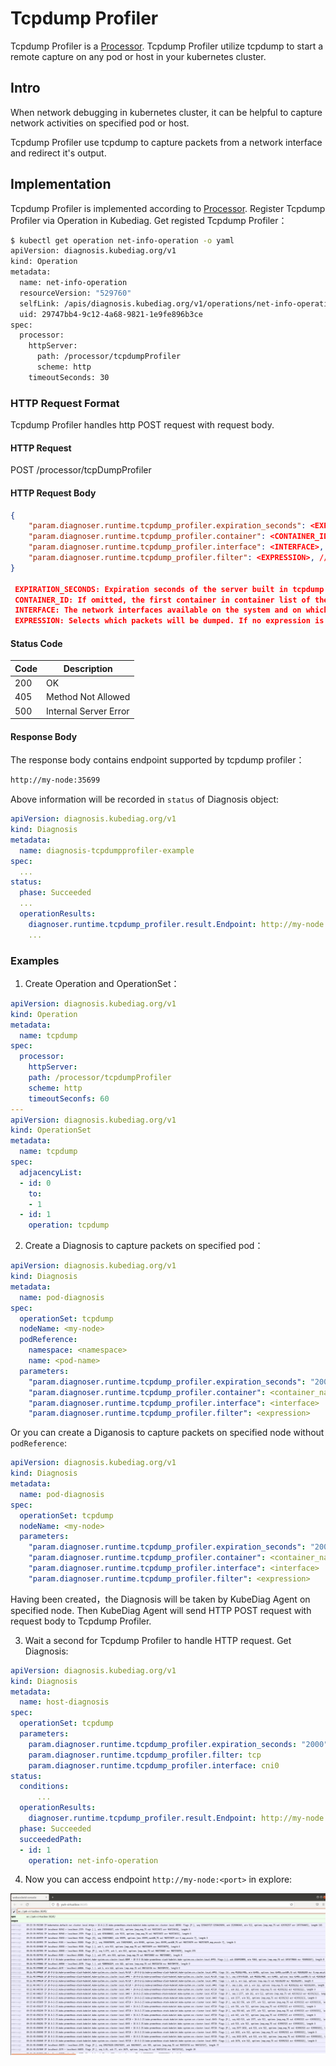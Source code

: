 # Tcpdump Profiler

Tcpdump Profiler is a [Processor](../design/processor.md). Tcpdump Profiler utilize tcpdump to start a remote capture on any pod or host in your kubernetes cluster.

## Intro

When network debugging in kubernetes cluster, it can be helpful to capture network activities on specified pod or host.

Tcpdump Profiler use tcpdump to capture packets from a network interface and redirect it's output.

## Implementation

Tcpdump Profiler is implemented according to [Processor](../design/processor.md). Register Tcpdump Profiler via Operation in Kubediag. Get registed Tcpdump Profiler：

```bash
$ kubectl get operation net-info-operation -o yaml
apiVersion: diagnosis.kubediag.org/v1
kind: Operation
metadata:
  name: net-info-operation
  resourceVersion: "529760"
  selfLink: /apis/diagnosis.kubediag.org/v1/operations/net-info-operation
  uid: 29747bb4-9c12-4a68-9821-1e9fe896b3ce
spec:
  processor:
    httpServer:
      path: /processor/tcpdumpProfiler
      scheme: http
    timeoutSeconds: 30
```

### HTTP Request Format

Tcpdump Profiler handles http POST request with request body.

#### HTTP Request

POST /processor/tcpDumpProfiler

#### HTTP Request Body

```json
{
    "param.diagnoser.runtime.tcpdump_profiler.expiration_seconds": <EXPIRATION_SECONDS>,  // Optional. 
    "param.diagnoser.runtime.tcpdump_profiler.container": <CONTAINER_ID>, // Optional. 
    "param.diagnoser.runtime.tcpdump_profiler.interface": <INTERFACE>, // Optional. 
    "param.diagnoser.runtime.tcpdump_profiler.filter": <EXPRESSION>, // Optional.
}

 EXPIRATION_SECONDS: Expiration seconds of the server built in tcpdump profiler.
 CONTAINER_ID: If omitted, the first container in container list of the pod will be selected.
 INTERFACE: The network interfaces available on the system and on which tcpdump can capture packets (Print the list via `tcpdump -D`). If omitted, an interface argument of "any" will be used to capture packets from all interfaces.
 EXPRESSION: Selects which packets will be dumped. If no expression is given, all packets on the net will be dumped. Otherwise, only packets for which expression is 'true' will be dumped.
```

#### Status Code

| Code | Description |
|-|-|
| 200 | OK |
| 405 | Method Not Allowed |
| 500 | Internal Server Error |

#### Response Body

The response body contains endpoint supported by tcpdump profiler：

```bash
http://my-node:35699
```

Above information will be recorded in `status` of Diagnosis object:

```yaml
apiVersion: diagnosis.kubediag.org/v1
kind: Diagnosis
metadata:
  name: diagnosis-tcpdumpprofiler-example
spec:
  ...
status:
  phase: Succeeded
  ...
  operationResults:
    diagnoser.runtime.tcpdump_profiler.result.Endpoint: http://my-node:35699
    ...
```

### Examples

1. Create Operation and OperationSet：

```yaml
apiVersion: diagnosis.kubediag.org/v1
kind: Operation
metadata:
  name: tcpdump
spec:
  processor:
    httpServer:
    path: /processor/tcpdumpProfiler
    scheme: http
    timeoutSeconfs: 60
---
apiVersion: diagnosis.kubediag.org/v1
kind: OperationSet
metadata:
  name: tcpdump
spec:
  adjacencyList:
  - id: 0
    to:
    - 1
  - id: 1
    operation: tcpdump
```

2. Create a Diagnosis to capture packets on specified pod：

```yaml
apiVersion: diagnosis.kubediag.org/v1
kind: Diagnosis
metadata:
  name: pod-diagnosis
spec:
  operationSet: tcpdump
  nodeName: <my-node>
  podReference:
    namespace: <namespace>
    name: <pod-name>
  parameters:
    "param.diagnoser.runtime.tcpdump_profiler.expiration_seconds": "2000"
    "param.diagnoser.runtime.tcpdump_profiler.container": <container_name>
    "param.diagnoser.runtime.tcpdump_profiler.interface": <interface>
    "param.diagnoser.runtime.tcpdump_profiler.filter": <expression>
```

Or you can create a Diganosis to capture packets on specified node without `podReference`:

```yaml
apiVersion: diagnosis.kubediag.org/v1
kind: Diagnosis
metadata:
  name: pod-diagnosis
spec:
  operationSet: tcpdump
  nodeName: <my-node>
  parameters:
    "param.diagnoser.runtime.tcpdump_profiler.expiration_seconds": "2000"
    "param.diagnoser.runtime.tcpdump_profiler.container": <container_name>
    "param.diagnoser.runtime.tcpdump_profiler.interface": <interface>
    "param.diagnoser.runtime.tcpdump_profiler.filter": <expression>
```

Having been created，the Diagnosis will be taken by KubeDiag Agent on specified node. Then KubeDiag Agent will send HTTP POST request with request body to Tcpdump Profiler.

3. Wait a second for Tcpdump Profiler to handle HTTP request. Get Diagnosis:

```yaml
apiVersion: diagnosis.kubediag.org/v1
kind: Diagnosis
metadata:
  name: host-diagnosis
spec:
  operationSet: tcpdump
  parameters:
    param.diagnoser.runtime.tcpdump_profiler.expiration_seconds: "2000"
    param.diagnoser.runtime.tcpdump_profiler.filter: tcp
    param.diagnoser.runtime.tcpdump_profiler.interface: cni0
status:
  conditions:
      ...
  operationResults:
    diagnoser.runtime.tcpdump_profiler.result.Endpoint: http://my-node:36145
  phase: Succeeded
  succeededPath:
  - id: 1
    operation: net-info-operation
```

4. Now you can access endpoint `http://my-node:<port>` in explore:

![image](../images/tcpdump-1.png)
